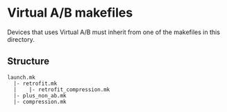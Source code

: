 # Virtual A/B makefiles

Devices that uses Virtual A/B must inherit from one of the makefiles in this directory.

## Structure

```
launch.mk
  |- retrofit.mk
  |    |- retrofit_compression.mk
  |- plus_non_ab.mk
  |- compression.mk 
```
